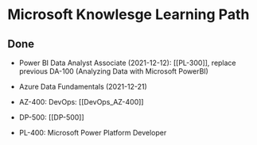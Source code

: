 # Microsoft Knowlesge Learning Path

## Done

- Power BI Data Analyst Associate (2021-12-12): [[PL-300]], replace previous DA-100 (Analyzing Data with Microsoft PowerBI)
- Azure Data Fundamentals (2021-12-21)

- AZ-400: DevOps: [[DevOps_AZ-400]]
- DP-500: [[DP-500]]
- PL-400: Microsoft Power Platform Developer